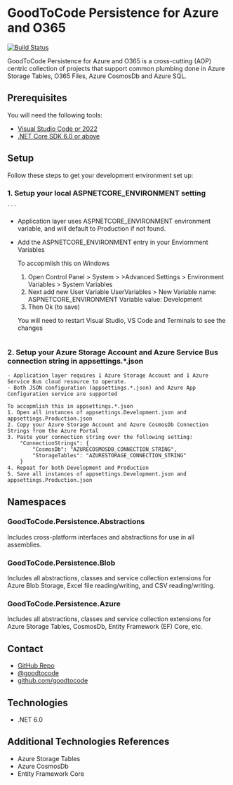 # GoodToCode Persistence for Azure and O365
[![Build Status](https://dev.azure.com/GoodToCode/GoodToCode.com/_apis/build/status/g2c-rg-persistence?branchName=main)](https://dev.azure.com/GoodToCode/GoodToCode.com/_build/latest?definitionId=62&branchName=main)

GoodToCode Persistence for Azure and O365 is a cross-cutting (AOP) centric collection of projects that support common plumbing done in Azure Storage Tables, O365 Files, Azure CosmosDb and Azure SQL.

## Prerequisites
You will need the following tools:
* [Visual Studio Code or 2022](https://www.visualstudio.com/downloads/)
* [.NET Core SDK 6.0 or above](https://www.microsoft.com/net/download/dotnet-core/6.0)

## Setup
Follow these steps to get your development environment set up:

### 1. Setup your local ASPNETCORE_ENVIRONMENT setting
    ```
- Application layer uses ASPNETCORE_ENVIRONMENT environment variable, and will default to Production if not found.
- Add the ASPNETCORE_ENVIRONMENT entry in your Enviornment Variables

	To accopmlish this on Windows
	1. Open Control Panel > System > >Advanced Settings > Environment Variables > System Variables
	2. Next add new User Variable
		UserVariables > New
			Variable name:  ASPNETCORE_ENVIRONMENT
			Variable value: Development
	3. Then Ok (to save)
	 
	You will need to restart Visual Studio, VS Code and Terminals to see the changes
	```

### 2. Setup your Azure Storage Account and Azure Service Bus connection string in appsettings.*.json
```
- Application layer requires 1 Azure Storage Account and 1 Azure Service Bus cloud resource to operate.
- Both JSON configuration (appsettings.*.json) and Azure App Configuration service are supported
	
To accopmlish this in appsettings.*.json
1. Open all instances of appsettings.Development.json and appsettings.Production.json
2. Copy your Azure Storage Account and Azure CosmosDb Connection Strings from the Azure Portal
3. Paste your connection string over the following setting:
	"ConnectionStrings": {
		"CosmosDb": "AZURECOSMOSDB_CONNECTION_STRING",
		"StorageTables": "AZURESTORAGE_CONNECTION_STRING"
	}
4. Repeat for both Development and Production
5. Save all instances of appsettings.Development.json and appsettings.Production.json
```

## Namespaces
### GoodToCode.Persistence.Abstractions
Includes cross-platform interfaces and abstractions for use in all assemblies.

### GoodToCode.Persistence.Blob
Includes all abstractions, classes and service collection extensions for Azure Blob Storage, Excel file reading/writing, and CSV reading/writing.

### GoodToCode.Persistence.Azure
Includes all abstractions, classes and service collection extensions for Azure Storage Tables, CosmosDb, Entity Framework (EF) Core, etc.

## Contact
* [GitHub Repo](https://www.github.com/goodtocode/persistence)
* [@goodtocode](https://www.twitter.com/goodtocode)
* [github.com/goodtocode](https://www.github.com/goodtocode)

## Technologies
* .NET 6.0

## Additional Technologies References
* Azure Storage Tables
* Azure CosmosDb
* Entity Framework Core